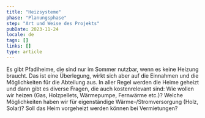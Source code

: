 ```yaml
---
title: "Heizsysteme"
phase: "Planungsphase"
step: "Art und Weise des Projekts"
pubDate: 2023-11-24
locale: de
tags: []
links: []
type: article
---
```


Es gibt Pfadiheime, die sind nur im Sommer nutzbar, wenn es keine Heizung braucht. Das ist eine Überlegung, wirkt sich aber auf die Einnahmen und die Möglichkeiten für die Abteilung aus. In aller Regel werden die Heime geheizt und dann gibt es diverse Fragen, die auch kostenrelevant sind:
Wie wollen wir heizen (Gas, Holzpellets, Wärmepumpe, Fernwärme etc.)?
Welche Möglichkeiten haben wir für eigenständige Wärme-/Stromversorgung (Holz, Solar)?
Soll das Heim vorgeheizt werden können bei Vermietungen?
